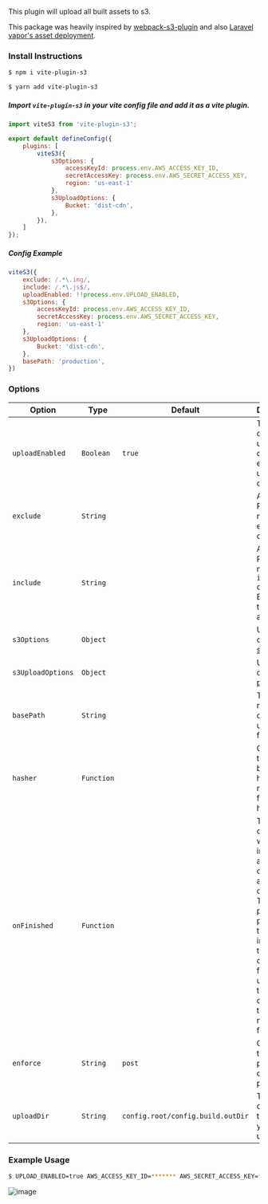 This plugin will upload all built assets to s3.

This package was heavily inspired by [webpack-s3-plugin](https://www.npmjs.com/package/webpack-s3-plugin)
and also [Laravel vapor's asset deployment](https://docs.vapor.build/1.0/projects/deployments.html#assets).

### Install Instructions

```bash
$ npm i vite-plugin-s3

$ yarn add vite-plugin-s3
```

##### Import `vite-plugin-s3` in your vite config file and add it as a vite plugin.

```javascript
import viteS3 from 'vite-plugin-s3';

export default defineConfig({
    plugins: [
        viteS3({
            s3Options: {
                accessKeyId: process.env.AWS_ACCESS_KEY_ID,
                secretAccessKey: process.env.AWS_SECRET_ACCESS_KEY,
                region: 'us-east-1'
            },
            s3UploadOptions: {
                Bucket: 'dist-cdn',
            },
        }),
    ]
});
```

##### Config Example

```javascript
viteS3({
    exclude: /.*\.img/,
    include: /.*\.js$/,
    uploadEnabled: !!process.env.UPLOAD_ENABLED,
    s3Options: {
        accessKeyId: process.env.AWS_ACCESS_KEY_ID,
        secretAccessKey: process.env.AWS_SECRET_ACCESS_KEY,
        region: 'us-east-1'
    },
    s3UploadOptions: {
        Bucket: 'dist-cdn',
    },
    basePath: 'production',
})
```

### Options

| Option            | Type       | Default                           | Description                                                                                                                                                                                 | 
|-------------------|------------|-----------------------------------|---------------------------------------------------------------------------------------------------------------------------------------------------------------------------------------------|
| `uploadEnabled`   | `Boolean`  | `true`                            | This setting can be used to disable or enable the uploading of assets                                                                                                                       |
| `exclude`         | `String`   |                                   | A Regex Pattern to match for excluded content                                                                                                                                               |
| `include`         | `String`   |                                   | A Regex Pattern to match for `included` content. Behaves the same as `exclude`                                                                                                              |
| `s3Options`       | `Object`   |                                   | Upload options for [s3Config](http://docs.aws.amazon.com/AWSJavaScriptSDK/latest/AWS/Config.html#constructor-property)                                                                      |
| `s3UploadOptions` | `Object`   |                                   | Upload options for [putObject](http://docs.aws.amazon.com/AWSJavaScriptSDK/latest/AWS/S3.html#putObject-property)                                                                           |
| `basePath`        | `String`   |                                   | The root namespace of uploaded files on S3                                                                                                                                                  |
| `hasher`          | `Function` |                                   | Customize the behavior of how the manifest file gets hashed                                                                                                                                 |
| `onFinished`      | `Function` |                                   | This callback will be invoked after all operations are complete.  The parameters passed are the instance of the s3 client used for uploading, the plugin config, and the manifest file hash |
| `enforce`         | `String`   | `post`                            | Customize the `enforce` parameter of the vite plugin                                                                                                                                        |
| `uploadDir`       | `String`   | `config.root/config.build.outDir` | The folder containing the assets you want to upload                                                                                                                                         |


### Example Usage

```bash
$ UPLOAD_ENABLED=true AWS_ACCESS_KEY_ID=******* AWS_SECRET_ACCESS_KEY=******** yarn prod
```

![image](https://user-images.githubusercontent.com/16297677/182513452-7bb33844-db5b-463b-bc62-2f2bcf26ff69.png)

